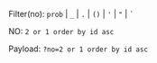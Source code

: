 Filter(no): `prob` | `_` | `.` | `()` | `'` | `"` | ``` ` ```

NO: `2 or 1 order by id asc `

Payload: `?no=2 or 1 order by id asc`


